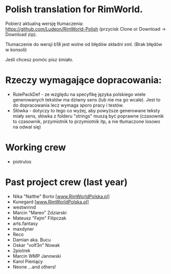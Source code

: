 ﻿# Polish translation for RimWorld. 

Pobierz aktualną wersję tłumaczenia:  
https://github.com/Ludeon/RimWorld-Polish (przycisk Clone or Download -> Download zip).  

Tłumaczenie do wersji b18 jest wolne od błędów składni xml. (Brak błędów w konsoli)   

Jeśli chcesz pomóc pisz śmiało.

# Rzeczy wymagające dopracowania:  
* RulePackDef - ze względu na specyfikę języka polskiego wiele generowanych tekstów ma dziwny sens (lub nie ma go wcale). Jest to do dopracowania lecz wymaga sporo pracy i testów.
* Słówka - dotyczy to tego co wyżej, aby powyższe generowane teksty miały sens, słówka z folderu "strings" muszą być poprawne (czasownik to czasownik, przymiotnik to przymiotnik itp, a nie tłumaczone losowo na odwal się)

# Working crew 
* piotrulos  

# Past project crew (last year)
* Nika "Nalthe" Borto [www.RimWorldPolska.pl]
* Kunegard [www.RimWorldPolska.pl]
* westwinnd
* Marcin "Mareo" Zdziarski
* Mateusz "Fejm" Filipczak
* arts.fantasy
* maxdyner
* Reco
* Damian aka. Bucu
* Oskar "volf3n" Nowak
* 2piotrek
* Marcin WMP Janowski
* Karol Pieniący
* Neone
...and others!